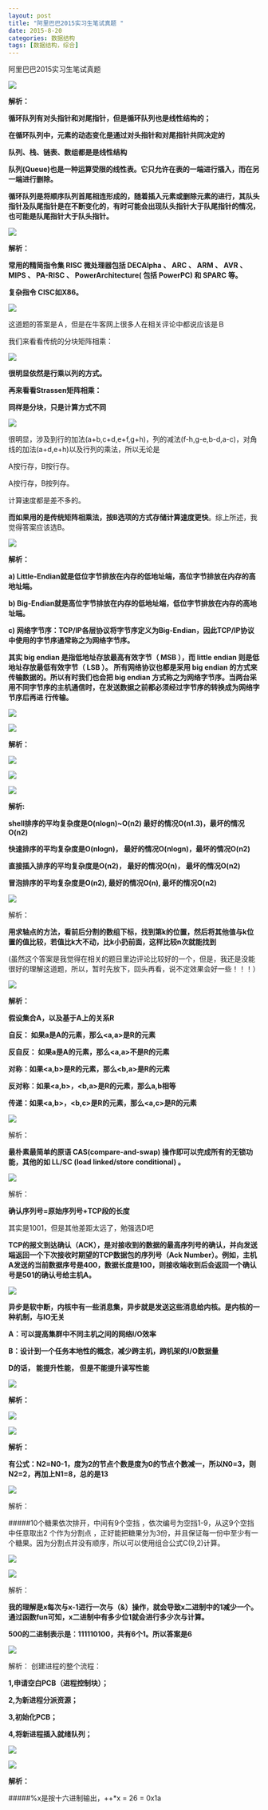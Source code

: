 ```yaml
---
layout: post
title: "阿里巴巴2015实习生笔试真题 "
date: 2015-8-20
categories: 数据结构
tags: [数据结构，综合]
---
```

阿里巴巴2015实习生笔试真题

<!-- more -->

![](http://img-storage.qiniudn.com/15-8-19/67376187.jpg)

**解析：**

**循环队列有对头指针和对尾指针，但是循环队列也是线性结构的；**

**在循环队列中，元素的动态变化是通过对头指针和对尾指针共同决定的**

**队列、栈、链表、数组都是是线性结构**

**队列(Queue)也是一种运算受限的线性表。它只允许在表的一端进行插入，而在另一端进行删除。**

**循环队列是将顺序队列首尾相连形成的，随着插入元素或删除元素的进行，其队头指针及队尾指针是在不断变化的，有时可能会出现队头指针大于队尾指针的情况，也可能是队尾指针大于队头指针。**

![](http://img-storage.qiniudn.com/15-8-19/21665440.jpg)

**解析：**

**常用的精简指令集 RISC 微处理器包括 DECAlpha 、 ARC 、 ARM 、 AVR 、 MIPS 、 PA-RISC 、 PowerArchitecture( 包括 PowerPC) 和 SPARC 等。**

**复杂指令 CISC如X86。**

![](http://img-storage.qiniudn.com/15-8-19/65319157.jpg)

这道题的答案是Ａ，但是在牛客网上很多人在相关评论中都说应该是Ｂ

我们来看看传统的分块矩阵相乘：

![](http://img-storage.qiniudn.com/15-8-19/88793602.jpg)

**很明显依然是行乘以列的方式。**

**再来看看Strassen矩阵相乘：**

**同样是分块，只是计算方式不同**

![](http://img-storage.qiniudn.com/15-8-19/40846370.jpg)

很明显，涉及到行的加法(a+b,c+d,e+f,g+h)，列的减法(f-h,g-e,b-d,a-c)，对角线的加法(a+d,e+h)以及行列的乘法，所以无论是

A按行存，B按行存。

A按行存，B按列存。

计算速度都是差不多的。

**而如果用的是传统矩阵相乘法，按B选项的方式存储计算速度更快**。综上所述，我觉得答案应该选B。

![](http://img-storage.qiniudn.com/15-8-19/31433399.jpg)

**解析：**

**a) Little-Endian就是低位字节排放在内存的低地址端，高位字节排放在内存的高地址端。** 

**b) Big-Endian就是高位字节排放在内存的低地址端，低位字节排放在内存的高地址端。** 

**c) 网络字节序：TCP/IP各层协议将字节序定义为Big-Endian，因此TCP/IP协议中使用的字节序通常称之为网络字节序。**


**其实 big endian 是指低地址存放最高有效字节（ MSB ），而 little endian 则是低地址存放最低有效字节（ LSB ）。 所有网络协议也都是采用 big endian 的方式来传输数据的。所以有时我们也会把 big endian 方式称之为网络字节序。当两台采用不同字节序的主机通信时，在发送数据之前都必须经过字节序的转换成为网络字节序后再进 行传输。**

![](http://img-storage.qiniudn.com/15-8-19/85259103.jpg)

![](http://img-storage.qiniudn.com/15-8-19/10532397.jpg)

**解析：**

![](http://img-storage.qiniudn.com/15-8-19/48059680.jpg)

![](http://img-storage.qiniudn.com/15-8-19/13634433.jpg)

![](http://img-storage.qiniudn.com/15-8-20/32981830.jpg)

**解析:**

**shell排序的平均复杂度是O(nlogn)~O(n2)     最好的情况O(n1.3)，最坏的情况O(n2)**

**快速排序的平均复杂度是O(nlogn)，          最好的情况O(nlogn)，最坏的情况O(n2)**

**直接插入排序的平均复杂度是O(n2)，         最好的情况O(n)，    最坏的情况O(n2)**

**冒泡排序的平均复杂度是O(n2),              最好的情况O(n),    最坏的情况O(n2)**

![](http://img-storage.qiniudn.com/15-8-20/4308541.jpg)

解析：

**用求轴点的方法，看前后分割的数组下标，找到第k的位置，然后将其他值与k位置的值比较，若值比k大不动，比k小扔前面，这样比较n次就能找到**

(虽然这个答案是我觉得在相关的题目里边评论比较好的一个，但是，我还是没能很好的理解这道题，所以，暂时先放下，回头再看，说不定效果会好一些！！！）

![](http://img-storage.qiniudn.com/15-8-20/62200754.jpg)

**解析：**

**假设集合A，以及基于A上的关系R** 

**自反： 如果a是A的元素，那么<a,a>是R的元素** 

**反自反： 如果a是A的元素，那么<a,a>不是R的元素** 

**对称：如果<a,b>是R的元素，那么<b,a>是R的元素** 

**反对称：如果<a,b>，<b,a>是R的元素，那么a,b相等**
 
**传递：如果<a,b>，<b,c>是R的元素，那么<a,c>是R的元素**

![](http://img-storage.qiniudn.com/15-8-20/62583978.jpg)

解析：

**最朴素最简单的原语   CAS(compare-and-swap)   操作即可以完成所有的无锁功能，其他的如   LL/SC (load linked/store conditional)   。**

![](http://img-storage.qiniudn.com/15-8-20/69991592.jpg)

解析：

**确认序列号=原始序列号+TCP段的长度**

其实是1001，但是其他差距太远了，勉强选D吧

**TCP的报文到达确认（ACK），是对接收到的数据的最高序列号的确认，并向发送端返回一个下次接收时期望的TCP数据包的序列号（Ack Number）。例如，主机A发送的当前数据序号是400，数据长度是100，则接收端收到后会返回一个确认号是501的确认号给主机A。**

![](http://img-storage.qiniudn.com/15-8-20/72576129.jpg)

**异步是软中断，内核中有一些消息集，异步就是发送这些消息给内核。是内核的一种机制，与IO无关**

**A：可以提高集群中不同主机之间的网络I/O效率**

**B：设计到一个任务本地性的概念，减少跨主机，跨机架的I/O数据量**

**D的话， 能提升性能， 但是不能提升读写性能**

![](http://img-storage.qiniudn.com/15-8-20/31168565.jpg)

**解析：**

![](http://img-storage.qiniudn.com/15-8-20/4728578.jpg)

![](http://img-storage.qiniudn.com/15-8-20/59070413.jpg)

**解析：**

**有公式：N2=N0-1，度为2的节点个数是度为0的节点个数减一，所以N0=3，则N2=2，再加上N1=8，总的是13**

![](http://img-storage.qiniudn.com/15-8-20/3006046.jpg)

解析：

#####10个糖果依次排开，中间有9个空挡 ，依次编号为空挡1-9，从这9个空挡中任意取出2 个作为分割点 ，正好能把糖果分为3份，并且保证每一份中至少有一个糖果。因为分割点并没有顺序，所以可以使用组合公式C(9,2)计算。

![](http://img-storage.qiniudn.com/15-8-20/88726809.jpg)

![](http://img-storage.qiniudn.com/15-8-20/58288631.jpg)

解析：

**我的理解是x每次与x-1进行一次与（&）操作，就会导致x二进制中的1减少一个。通过函数fun可知，x二进制中有多少位1就会进行多少次与计算。**

**500的二进制表示是：111110100，共有6个1。所以答案是6**

![](http://img-storage.qiniudn.com/15-8-20/16977309.jpg)

解析：
创建进程的整个流程：

**1,申请空白PCB（进程控制块）；**

**2,为新进程分派资源；**

**3,初始化PCB；**

**4,将新进程插入就绪队列；**

![](http://img-storage.qiniudn.com/15-8-20/17649560.jpg)

![](http://img-storage.qiniudn.com/15-8-20/23626857.jpg)

**解析：**

#####%x是按十六进制输出，++*x = 26 = 0x1a
